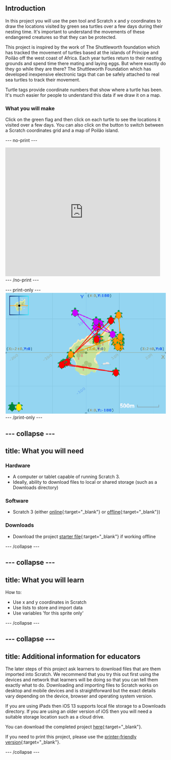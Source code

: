 ## Introduction

In this project you will use the pen tool and Scratch x and y coordinates to draw the locations visited by green sea turtles over a few days during their nesting time. It's important to understand the movements of these endangered creatures so that they can be protected.

This project is inspired by the work of The Shuttleworth foundation which has tracked the movement of turtles based at the islands of Príncipe and Poilão off the west coast of Africa. Each year turtles return to their nesting grounds and spend time there mating and laying eggs. But where exactly do they go while they are there? The Shuttleworth Foundation which has developed inexpensive electronic tags that can be safely attached to real sea turtles to track their movement. 

Turtle tags provide coordinate numbers that show where a turtle has been. It's much easier for people to understand this data if we draw it on a map.

### What you will make

Click on the green flag and then click on each turtle to see the locations it visited over a few days. You can also click on the button to switch between a Scratch coordinates grid and a map of Poilão island. 

--- no-print ---
<div class="scratch-preview">
<iframe src="https://scratch.mit.edu/projects/428136635/embed" allowtransparency="true" width="485" height="402" frameborder="0" scrolling="no" allowfullscreen></iframe>
</div>
--- /no-print ---

--- print-only ---
![Complete project](images/showcase_static.png)
--- /print-only ---

--- collapse ---
---
title: What you will need
---
### Hardware

+ A computer or tablet capable of running Scratch 3.
+ Ideally, ability to download files to local or shared storage (such as a Downloads directory)

### Software

+ Scratch 3 (either [online](https://scratch.mit.edu/){:target="_blank"} or [offline](https://scratch.mit.edu/download){:target="_blank"})

### Downloads

+ Download the project [starter file](http://rpf.io/p/en/projectName-go){:target="_blank"} if working offline

--- /collapse ---

--- collapse ---
---
title: What you will learn
---

How to:
+ Use x and y coordinates in Scratch
+ Use lists to store and import data
+ Use variables 'for this sprite only'

--- /collapse ---

--- collapse ---
---
title: Additional information for educators
---

The later steps of this project ask learners to download files that are them imported into Scratch. We recommend that you try this out first using the devices and network that learners will be doing so that you can tell them exactly what to do. Downloading and importing files to Scratch works on desktop and mobile devices and is straightforward but the exact details vary depending on the device, browser and operating system version. 

If you are using iPads then iOS 13 supports local file storage to a Downloads directory. If you are using an older version of iOS then you will need a suitable storage location such as a cloud drive. 

You can download the completed project [here](http://rpf.io/p/en/projectName-get){:target="_blank"}.

If you need to print this project, please use the [printer-friendly version](https://projects.raspberrypi.org/en/projects/projectName/print){:target="_blank"}.

--- /collapse ---
